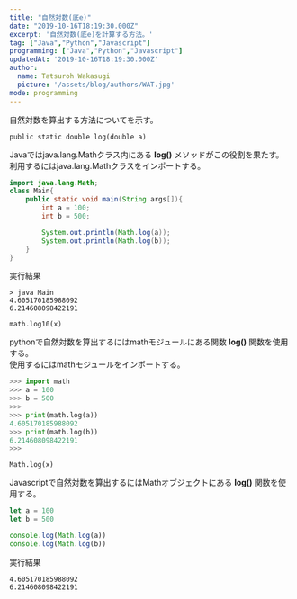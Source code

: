 ```yaml
---
title: "自然対数(底e)"
date: "2019-10-16T18:19:30.000Z"
excerpt: '自然対数(底e)を計算する方法。'
tag: ["Java","Python","Javascript"]
programming: ["Java","Python","Javascript"]
updatedAt: '2019-10-16T18:19:30.000Z'
author:
  name: Tatsuroh Wakasugi
  picture: '/assets/blog/authors/WAT.jpg'
mode: programming
---
```


自然対数を算出する方法についてを示す。

<div class="note_content_by_programming_language" id="note_content_Java">

`public static double log(double a)`   

Javaではjava.lang.Mathクラス内にある **log()** メソッドがこの役割を果たす。  
利用するにはjava.lang.Mathクラスをインポートする。  


```java
import java.lang.Math;
class Main{
    public static void main(String args[]){
        int a = 100;
        int b = 500;

        System.out.println(Math.log(a));
        System.out.println(Math.log(b));
    }
}
```

実行結果

```
> java Main
4.605170185988092
6.214608098422191
```

</div>
<div class="note_content_by_programming_language" id="note_content_Python">

`math.log10(x)`

pythonで自然対数を算出するにはmathモジュールにある関数 **log()** 関数を使用する。  
使用するにはmathモジュールをインポートする。  

```python
>>> import math
>>> a = 100
>>> b = 500
>>> 
>>> print(math.log(a)) 
4.605170185988092
>>> print(math.log(b)) 
6.214608098422191
>>>
```

</div>
<div class="note_content_by_programming_language" id="note_content_Javascript">

`Math.log(x)`

Javascriptで自然対数を算出するにはMathオブジェクトにある **log()** 関数を使用する。  

```Javascript
let a = 100
let b = 500

console.log(Math.log(a))
console.log(Math.log(b))
```

実行結果

```
4.605170185988092
6.214608098422191
```

</div>

